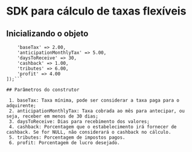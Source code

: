 # SDK para cálculo de taxas flexíveis

## Inicializando o objeto

```$calculator = new \Calculator\TaxCalculator([
    'baseTax' => 2.00,
    'anticipationMonthlyTax' => 5.00,
    'daysToReceive' => 30,
    'cashback' => 1.00,
    'tributes' => 6.00,
    'profit' => 4.00
]);```

## Parâmetros do construtor

 1. baseTax: Taxa mínima, pode ser considerar a taxa paga para o adquirente;
 2. anticipationMonthlyTax: Taxa cobrada ao mês para antecipar, ou seja, receber em menos de 30 dias;
 3. daysToReceive: Dias para recebimento dos valores;
 4. cashback: Porcentagem que o estabelecimento irá fornecer de cashback. Se for NULL, não considerará o cashback no cálculo.
 5. tributes: Porcentagem de impostos pagos.
 6. profit: Porcentagem de lucro desejado.